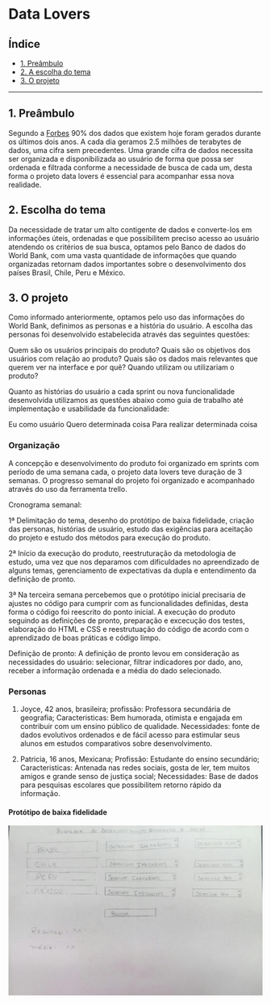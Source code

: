 # Data Lovers

## Índice

* [1. Preâmbulo](#1-preâmbulo)
* [2. A escolha do tema](#2-tema)
* [3. O projeto](#3-oprojeto)

***

## 1. Preâmbulo

Segundo a [Forbes](https://www.forbes.com/sites/bernardmarr/2018/05/21/how-much-data-do-we-create-every-day-the-mind-blowing-stats-everyone-should-read)
90% dos dados que existem hoje foram gerados durante os últimos dois anos.
A cada dia geramos 2.5 milhões de terabytes de dados, uma cifra sem
precedentes. Uma grande cifra de dados necessita ser organizada e disponibilizada ao usuário de forma que possa ser ordenada e filtrada conforme a necessidade de busca de cada um, desta forma o projeto data lovers é essencial para acompanhar essa nova realidade.

## 2. Escolha do tema
Da necessidade de tratar um alto contigente de dados e converte-los em informações úteis, ordenadas e que possibilitem preciso acesso ao usuário atendendo os critérios de sua busca, optamos pelo Banco de dados do World Bank, com uma vasta quantidade de informações que quando organizadas retornam dados importantes sobre o desenvolvimento dos países Brasil, Chile, Peru e México. 

## 3. O projeto
Como informado anteriormente, optamos pelo uso das informações do World Bank, definimos as personas e a história do usuário. A escolha das personas foi desenvolvido estabelecida através das seguintes questões:

Quem são os usuários principais do produto?
Quais são os objetivos dos usuários com relação ao produto?
Quais são os dados mais relevantes que querem ver na interface e por quê?
Quando utilizam ou utilizariam o produto?

Quanto as histórias do usuário a cada sprint ou nova funcionalidade desenvolvida utilizamos as questões abaixo como guia de trabalho até implementação e usabilidade da funcionalidade:

Eu como usuário
Quero determinada coisa
Para realizar determinada coisa

### Organização

A concepção e desenvolvimento do produto foi organizado em sprints com período de uma semana cada, o projeto data lovers teve duração de 3 semanas. O progresso semanal do projeto foi organizado e acompanhado através do uso da ferramenta trello.

Cronograma semanal:

1ª Delimitação do tema, desenho do protótipo de baixa fidelidade, criação das personas, histórias de usuário, estudo das exigências para aceitação do projeto e estudo dos métodos para execução do produto. 

2ª Início da execução do produto, reestruturação da metodologia de estudo, uma vez que nos deparamos com dificuldades no apreendizado de alguns temas, gerenciamento de expectativas da dupla e entendimento da definição de pronto.

3ª Na terceira semana percebemos que o protótipo inicial precisaria de ajustes no código para cumprir com as funcionalidades definidas, desta forma o código foi reescrito do ponto inicial. A execução do produto seguindo as definições de pronto, preparação e excecução dos testes, elaboração do HTML e CSS e reestrutuação do código de acordo com o aprendizado de boas práticas e código limpo.

Definição de pronto: A definição de pronto levou em consideração as necessidades do usuário: selecionar, filtrar indicadores por dado, ano, receber a informação ordenada e a média do dado selecionado. 

### Personas

1) Joyce, 42 anos, brasileira;
profissão: Professora secundária de geografia;
Caracteristicas: Bem humorada, otimista e engajada em contribuir com um ensino público de qualidade.
Necessidades: fonte de dados evolutivos ordenados e de fácil acesso para estimular seus alunos em estudos comparativos sobre desenvolvimento.

2) Patricia, 16 anos, Mexicana;
Profissão: Estudante do ensino secundário;
Caracteristicas: Antenada nas redes sociais, gosta de ler, tem muitos amigos e grande senso de justiça social;
Necessidades: Base de dados para pesquisas escolares que possibilitem retorno rápido da informação. 

#### Protótipo de baixa fidelidade
![Print tela](src/img/prototipo.jpeg)
